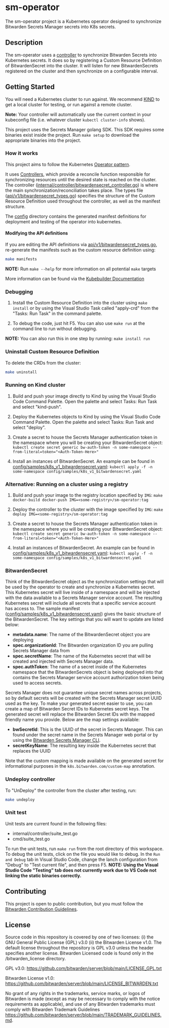 # sm-operator

The sm-operator project is a Kubernetes operator designed to synchronize Bitwarden Secrets Manager secrets into K8s secrets.

## Description

The sm-operator uses a [controller](internal/controller/bitwardensecret_controller.go) to synchronize Bitwarden Secrets into Kubernetes secrets.  It does so by registering a Custom Resource Definition of BitwardenSecret into the cluster.  It will listen for new BitwardenSecrets registered on the cluster and then synchronize on a configurable interval.

## Getting Started

You will need a Kubernetes cluster to run against. We recommend [KIND](https://sigs.k8s.io/kind) to get a local cluster for testing, or run against a remote cluster.

**Note:** Your controller will automatically use the current context in your kubeconfig file (i.e. whatever cluster `kubectl cluster-info` shows).

This project uses the Secrets Manager golang SDK.  This SDK requires some binaries exist inside the project.  Run `make setup` to download the appropriate binaries into the project.

### How it works

This project aims to follow the Kubernetes [Operator pattern](https://kubernetes.io/docs/concepts/extend-kubernetes/operator/).

It uses [Controllers](https://kubernetes.io/docs/concepts/architecture/controller/),
which provide a reconcile function responsible for synchronizing resources until the desired state is reached on the cluster.  The controller ([internal/controller/bitwardensecret_controller.go](internal/controller/bitwardensecret_controller.go)) is where the main synchronization/reconciliation takes place.  The types file ([api/v1/bitwardensecret_types.go](api/v1/bitwardensecret_types.go)) specifies the structure of the Custom Resource Definition used throughout the controller, as well as the manifest structure.

The [config](config/) directory contains the generated manifest definitions for deployment and testing of the operator into kubernetes.

#### Modifying the API definitions

If you are editing the API definitions via [api/v1/bitwardensecret_types.go](api/v1/bitwardensecret_types.go), re-generate the manifests such as the custom resource definition using:

```sh
make manifests
```

**NOTE:** Run `make --help` for more information on all potential `make` targets

More information can be found via the [Kubebuilder Documentation](https://book.kubebuilder.io/introduction.html)

### Debugging

1. Install the Custom Resource Definition into the cluster using `make install` or by using the Visual Studio Task called "apply-crd" from the "Tasks: Run Task" in the command palette.

1. To debug the code, just hit F5.  You can also use `make run` at the command line to run without debugging.

**NOTE:** You can also run this in one step by running: `make install run`

### Uninstall Custom Resource Definition

To delete the CRDs from the cluster:

```sh
make uninstall
```

### Running on Kind cluster

1. Build and push your image directly to Kind by using the Visual Studio Code Command Palette.  Open the palette and select Tasks: Run Task and select "kind-push".

1. Deploy the Kubernetes objects to Kind by using the Visual Studio Code Command Palette.  Open the palette and select Tasks: Run Task and select "deploy".

1. Create a secret to house the Secrets Manager authentication token in the namespace where you will be creating your BitwardenSecret object: `kubectl create secret generic bw-auth-token -n some-namespace --from-literal=token="<Auth-Token-Here>"`

1. Install an instances of BitwardenSecret.  An example can be found in [config/samples/k8s_v1_bitwardensecret.yaml](config/samples/k8s_v1_bitwardensecret.yaml):  `kubectl apply -f -n some-namespace config/samples/k8s_v1_bitwardensecret.yaml`

### Alternative: Running on a cluster using a registry

1. Build and push your image to the registry location specified by `IMG`: `make docker-build docker-push IMG=<some-registry>/sm-operator:tag`

1. Deploy the controller to the cluster with the image specified by `IMG`: `make deploy IMG=<some-registry>/sm-operator:tag`

1. Create a secret to house the Secrets Manager authentication token in the namespace where you will be creating your BitwardenSecret object: `kubectl create secret generic bw-auth-token -n some-namespace --from-literal=token="<Auth-Token-Here>"`

1. Install an instances of BitwardenSecret.  An example can be found in [config/samples/k8s_v1_bitwardensecret.yaml](config/samples/k8s_v1_bitwardensecret.yaml):  `kubectl apply -f -n some-namespace config/samples/k8s_v1_bitwardensecret.yaml`

### BitwardenSecret

Think of the BitwardenSecret object as the synchronization settings that will be used by the operator to create and synchronize a Kubernetes secret. This Kubernetes secret will live inside of a namespace and will be injected with the data available to a Secrets Manager service account. The resulting Kubernetes secret will include all secrets that a specific service account has access to. The sample manifest ([config/samples/k8s_v1_bitwardensecret.yaml](config/samples/k8s_v1_bitwardensecret.yaml)) gives the basic structure of the BitwardenSecret.  The key settings that you will want to update are listed below:

* **metadata.name**: The name of the BitwardenSecret object you are deploying
* **spec.organizationId**: The Bitwarden organization ID you are pulling Secrets Manager data from
* **spec.secretName**: The name of the Kubernetes secret that will be created and injected with Secrets Manager data.
* **spec.authToken**: The name of a secret inside of the Kubernetes namespace that the BitwardenSecrets object is being deployed into that contains the Secrets Manager service account authorization token being used to access secrets.

Secrets Manager does not guarantee unique secret names across projects, so by default secrets will be created with the Secrets Manager secret UUID used as the key.  To make your generated secret easier to use, you can create a map of Bitwarden Secret IDs to Kubernetes secret keys.  The generated secret will replace the Bitwarden Secret IDs with the mapped friendly name you provide.  Below are the map settings available:

* **bwSecretId**: This is the UUID of the secret in Secrets Manager.  This can found under the secret name in the Secrets Manager web portal or by using the [Bitwarden Secrets Manager CLI](https://github.com/bitwarden/sdk/releases).
* **secretKeyName**: The resulting key inside the Kubernetes secret that replaces the UUID

Note that the custom mapping is made available on the generated secret for informational purposes in the `k8s.bitwarden.com/custom-map` annotation.

### Undeploy controller

To "UnDeploy" the controller from the cluster after testing, run:

```sh
make undeploy
```

### Unit test

Unit tests are current found in the following files:
- internal/controller/suite_test.go
- cmd/suite_test.go

To run the unit tests, run `make run` from the root directory of this workspace.  To debug the unit tests, click on the file you would like to debug.  In the `Run and Debug` tab in Visual Studio Code, change the lanch configuration from "Debug" to "Test current file", and then press F5.  **NOTE: Using the Visual Studio Code "Testing" tab does not currently work due to VS Code not linking the static binaries correctly.**

## Contributing

This project is open to public contribution, but you must follow the [Bitwarden Contribution Guidelines](https://contributing.bitwarden.com/).

## License

Source code in this repository is covered by one of two licenses: (i) the
GNU General Public License (GPL) v3.0 (ii) the Bitwarden License v1.0. The
default license throughout the repository is GPL v3.0 unless the header
specifies another license. Bitwarden Licensed code is found only in the
/bitwarden_license directory.

GPL v3.0:
<https://github.com/bitwarden/server/blob/main/LICENSE_GPL.txt>

Bitwarden License v1.0:
<https://github.com/bitwarden/server/blob/main/LICENSE_BITWARDEN.txt>

No grant of any rights in the trademarks, service marks, or logos of Bitwarden is
made (except as may be necessary to comply with the notice requirements as
applicable), and use of any Bitwarden trademarks must comply with Bitwarden
Trademark Guidelines
<https://github.com/bitwarden/server/blob/main/TRADEMARK_GUIDELINES.md>.
